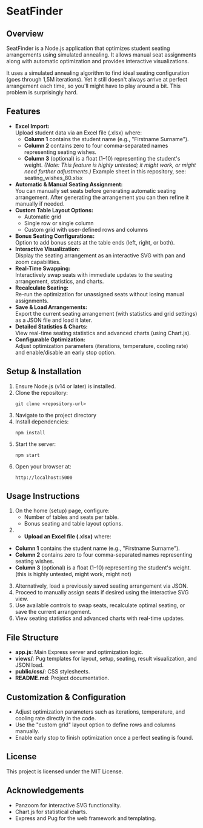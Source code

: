 # SeatFinder

## Overview
SeatFinder is a Node.js application that optimizes student seating arrangements using simulated annealing. It allows manual seat assignments along with automatic optimization and provides interactive visualizations.

It uses a simulated annealing algorithm to find ideal seating configuration (goes through 1,5M iterations). Yet it still doesn't always arrive at perfect arrangement each time, so you'll might have to play around a bit. This problem is surprisingly hard.

## Features
- **Excel Import:**  
  Upload student data via an Excel file (.xlsx) where:  
  - **Column 1** contains the student name (e.g., "Firstname Surname").  
  - **Column 2** contains zero to four comma-separated names representing seating wishes.  
  - **Column 3** (optional) is a float (1–10) representing the student's weight. *(Note: This feature is highly untested; it might work, or might need further adjustments.)*
  Example sheet in this repository, see: seating_wishes_80.xlsx
- **Automatic & Manual Seating Assignment:**  
  You can manually set seats before generating automatic seating arrangement. After generating the arrangement you can then refine it manually if needed.
- **Custom Table Layout Options:**  
  - Automatic grid  
  - Single row or single column  
  - Custom grid with user-defined rows and columns
- **Bonus Seating Configurations:**  
  Option to add bonus seats at the table ends (left, right, or both).
- **Interactive Visualization:**  
  Display the seating arrangement as an interactive SVG with pan and zoom capabilities.
- **Real-Time Swapping:**  
  Interactively swap seats with immediate updates to the seating arrangement, statistics, and charts.
- **Recalculate Seating:**  
  Re-run the optimization for unassigned seats without losing manual assignments.
- **Save & Load Arrangements:**  
  Export the current seating arrangement (with statistics and grid settings) as a JSON file and load it later.
- **Detailed Statistics & Charts:**  
  View real-time seating statistics and advanced charts (using Chart.js).
- **Configurable Optimization:**  
  Adjust optimization parameters (iterations, temperature, cooling rate) and enable/disable an early stop option.
## Setup & Installation

1. Ensure Node.js (v14 or later) is installed.
2. Clone the repository:
   ```
   git clone <repository-url>
   ```
3. Navigate to the project directory
4. Install dependencies:
   ```
   npm install
   ```
5. Start the server:
   ```
   npm start
   ```
6. Open your browser at:
   ```
   http://localhost:5000
   ```

## Usage Instructions

1. On the home (setup) page, configure:
   - Number of tables and seats per table.
   - Bonus seating and table layout options.
2. - **Upload an Excel file (.xlsx)** where:
  - **Column 1** contains the student name (e.g., "Firstname Surname").
  - **Column 2** contains zero to four comma-separated names representing seating wishes.
  - **Column 3** (optional) is a float (1–10) representing the student's weight. (this is highly untested, might work, might not)
3. Alternatively, load a previously saved seating arrangement via JSON.
4. Proceed to manually assign seats if desired using the interactive SVG view.
5. Use available controls to swap seats, recalculate optimal seating, or save the current arrangement.
6. View seating statistics and advanced charts with real-time updates.

## File Structure
- **app.js**: Main Express server and optimization logic.
- **views/**: Pug templates for layout, setup, seating, result visualization, and JSON load.
- **public/css/**: CSS stylesheets.
- **README.md**: Project documentation.

## Customization & Configuration

- Adjust optimization parameters such as iterations, temperature, and cooling rate directly in the code.
- Use the "custom grid" layout option to define rows and columns manually.
- Enable early stop to finish optimization once a perfect seating is found.

## License
This project is licensed under the MIT License.

## Acknowledgements
- Panzoom for interactive SVG functionality.
- Chart.js for statistical charts.
- Express and Pug for the web framework and templating.
